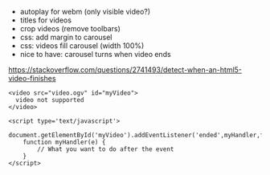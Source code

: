- autoplay for webm (only visible video?)
- titles for videos
- crop videos (remove toolbars)
- css: add margin to carousel
- css: videos fill carousel (width 100%)
- nice to have: carousel turns when video ends

https://stackoverflow.com/questions/2741493/detect-when-an-html5-video-finishes

```
<video src="video.ogv" id="myVideo">
  video not supported
</video>

<script type='text/javascript'>
    document.getElementById('myVideo').addEventListener('ended',myHandler,false);
    function myHandler(e) {
        // What you want to do after the event
    }
</script>
```

